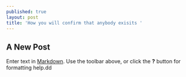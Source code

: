 ```yaml
---
published: true
layout: post
title: 'How you will confirm that anybody exisits '
---
```

## A New Post

Enter text in [Markdown](http://daringfireball.net/projects/markdown/). Use the toolbar above, or click the **?** button for formatting help.dd
